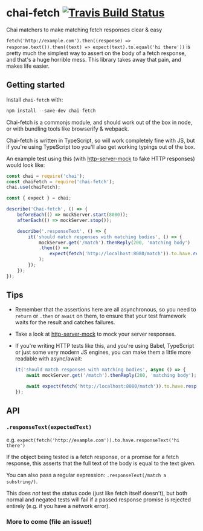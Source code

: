 # chai-fetch [![Travis Build Status](https://img.shields.io/travis/pimterry/chai-fetch.svg)](https://travis-ci.org/pimterry/chai-fetch)

Chai matchers to make matching fetch responses clear &amp; easy

`fetch('http://example.com').then((response) => response.text()).then((text) => expect(text).to.equal('hi there'))`
is pretty much the simplest way to assert on the body of a fetch response, and that's a huge horrible mess. This
library takes away that pain, and makes life easier.

## Getting started

Install `chai-fetch` with:

```js
npm install --save-dev chai-fetch
```

Chai-fetch is a commonjs module, and should work out of the box in node, or with
bundling tools like browserify & webpack.

Chai-fetch is written in TypeScript, so will work completely fine with JS, but
if you're using TypeScript too you'll also get working typings out of the box.

An example test using this (with [http-server-mock](https://github.com/pimterry/http-server-mock)
to fake HTTP responses) would look like:

```js
const chai = require('chai');
const chaiFetch = require('chai-fetch');
chai.use(chaiFetch);

const { expect } = chai;

describe('Chai-fetch', () => {
    beforeEach(() => mockServer.start(8080));
    afterEach(() => mockServer.stop());

    describe('.responseText', () => {
        it('should match responses with matching bodies', () => {
            mockServer.get('/match').thenReply(200, 'matching body')
            .then(() =>
                expect(fetch('http://localhost:8080/match')).to.have.responseText('matching body')
            );
        });
    });
});
```

## Tips

* Remember that the assertions here are all asynchronous, so you need to `return` or `.then` or `await` on them, to
  ensure that your test framework waits for the result and catches failures.

* Take a look at [http-server-mock](https://github.com/pimterry/http-server-mock) to mock your server responses.

* If you're writing HTTP tests like this, and you're using Babel, TypeScript or just some very modern JS engines,
you can make them a little more readable with async/await:

    ```js
    it('should match responses with matching bodies', async () => {
        await mockServer.get('/match').thenReply(200, 'matching body');

        await expect(fetch('http://localhost:8080/match')).to.have.responseText('matching body');
    });
    ```

## API

### `.responseText(expectedText)`

e.g. `expect(fetch('http://example.com')).to.have.responseText('hi there')`

If the object being tested is a fetch response, or a promise for a fetch response, this asserts that the full text
of the body is equal to the text given.

You can also pass a regular expression: `.responseText(/match a substring/)`.

This does _not_ test the status code (just like fetch itself doesn't), but both normal and negated tests will fail
if a passed response promise is rejected entirely (e.g. if you have a network error).

### More to come (file an issue!)